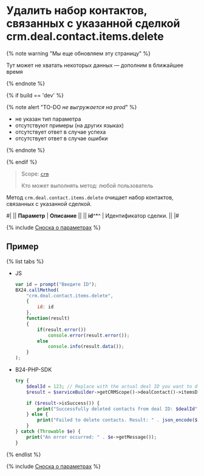 # Удалить набор контактов, связанных с указанной сделкой crm.deal.contact.items.delete

{% note warning "Мы еще обновляем эту страницу" %}

Тут может не хватать некоторых данных — дополним в ближайшее время

{% endnote %}

{% if build == 'dev' %}

{% note alert "TO-DO _не выгружается на prod_" %}

- не указан тип параметра
- отсутствуют примеры (на других языках)
- отсутствует ответ в случае успеха
- отсутствует ответ в случае ошибки

{% endnote %}

{% endif %}

> Scope: [`crm`](../../../scopes/permissions.md)
>
> Кто может выполнять метод: любой пользователь

Метод `crm.deal.contact.items.delete` очищает набор контактов, связанных с указанной сделкой.

#|
|| **Параметр** | **Описание** ||
|| **id**^*^ | Идентификатор сделки. ||
|#

{% include [Сноска о параметрах](../../../../_includes/required.md) %}

## Пример

{% list tabs %}

- JS

    ```js
    var id = prompt("Введите ID");
    BX24.callMethod(
        "crm.deal.contact.items.delete",
        {
            id: id
        },
        function(result)
        {
            if(result.error())
                console.error(result.error());
            else
                console.info(result.data());
        }
    );
    ```

- B24-PHP-SDK

    ```php
    try {
        $dealId = 123; // Replace with the actual deal ID you want to delete contacts from
        $result = $serviceBuilder->getCRMScope()->dealContact()->itemsDelete($dealId);

        if ($result->isSuccess()) {
            print("Successfully deleted contacts from deal ID: $dealId");
        } else {
            print("Failed to delete contacts. Result: " . json_encode($result));
        }
    } catch (Throwable $e) {
        print("An error occurred: " . $e->getMessage());
    }
    ```

{% endlist %}

{% include [Сноска о параметрах](../../../../_includes/required.md) %}